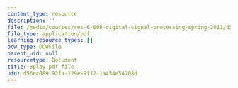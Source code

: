 ```yaml
---
content_type: resource
description: ''
file: /media/courses/res-6-008-digital-signal-processing-spring-2011/d56ec08992fa129e9f121a434e54708d_I9u15zdgJvI.pdf
file_type: application/pdf
learning_resource_types: []
ocw_type: OCWFile
parent_uid: null
resourcetype: Document
title: 3play pdf file
uid: d56ec089-92fa-129e-9f12-1a434e54708d
---
```


